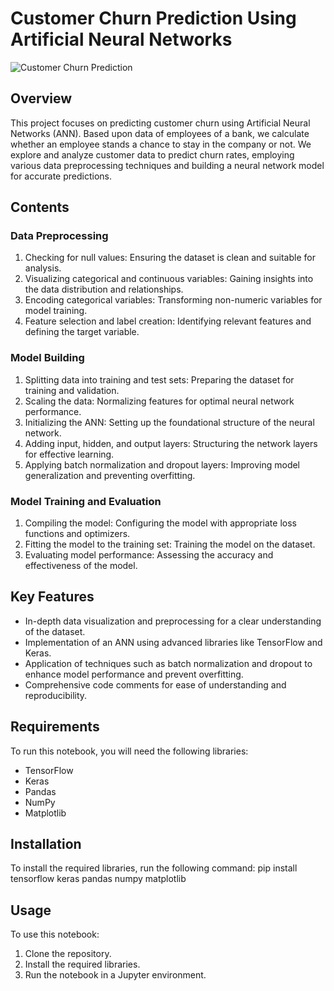 # Customer Churn Prediction Using Artificial Neural Networks

![Customer Churn Prediction](insert-image-link-here)

## Overview
This project focuses on predicting customer churn using Artificial Neural Networks (ANN). Based upon data of employees of a bank, we calculate whether an employee stands a chance to stay in the company or not. We explore and analyze customer data to predict churn rates, employing various data preprocessing techniques and building a neural network model for accurate predictions.

## Contents
### Data Preprocessing

1. Checking for null values: Ensuring the dataset is clean and suitable for analysis.
2. Visualizing categorical and continuous variables: Gaining insights into the data distribution and relationships.
3. Encoding categorical variables: Transforming non-numeric variables for model training.
4. Feature selection and label creation: Identifying relevant features and defining the target variable.

### Model Building

1. Splitting data into training and test sets: Preparing the dataset for training and validation.
2. Scaling the data: Normalizing features for optimal neural network performance.
3. Initializing the ANN: Setting up the foundational structure of the neural network.
4. Adding input, hidden, and output layers: Structuring the network layers for effective learning.
5. Applying batch normalization and dropout layers: Improving model generalization and preventing overfitting.

### Model Training and Evaluation

1. Compiling the model: Configuring the model with appropriate loss functions and optimizers.
2. Fitting the model to the training set: Training the model on the dataset.
3. Evaluating model performance: Assessing the accuracy and effectiveness of the model.

## Key Features
- In-depth data visualization and preprocessing for a clear understanding of the dataset.
- Implementation of an ANN using advanced libraries like TensorFlow and Keras.
- Application of techniques such as batch normalization and dropout to enhance model performance and prevent overfitting.
- Comprehensive code comments for ease of understanding and reproducibility.

## Requirements
To run this notebook, you will need the following libraries:

- TensorFlow
- Keras
- Pandas
- NumPy
- Matplotlib

## Installation
To install the required libraries, run the following command:
pip install tensorflow keras pandas numpy matplotlib

## Usage
To use this notebook:

1. Clone the repository.
2. Install the required libraries.
3. Run the notebook in a Jupyter environment.

